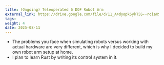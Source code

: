```yaml
---
title: (Ongoing) Teleoperated 6 DOF Robot Arm
external_link: https://drive.google.com/file/d/11_A4dyopk6ykT5S--rciaXSho9IaOo9-/view?usp=drive_link
tags:
weight: 4
date: 2025-08-11
---
```


- The problems you face when simulating robots versus working with actual hardware are very different, which is why I decided to build my own robot arm setup at home.
- I plan to learn Rust by writing its control system in it.
<!--more-->

